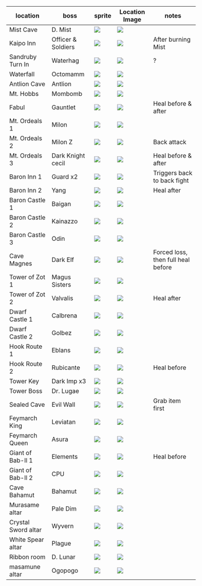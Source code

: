 | location            | boss              | sprite                               | Location Image                             | notes               |
| ------------------- | ----------------- | ------------------------------------ | ------------------------------------------ | ------------------- |
| Mist Cave           | D. Mist           | ![](boss_sprites/d_mist.png)         | ![](boss_locations/d_mist.png)             |                     |
| Kaipo Inn           | Officer & Soldiers| ![](boss_sprites/blue_guy.png)       | ![](boss_locations/kaipo.png)              | After burning Mist  |
| Sandruby Turn In    | Waterhag          | ![](boss_sprites/blue_guy.png)       | ![](boss_locations/kaipo.png)              | ?                   |
| Waterfall           | Octomamm          | ![](boss_sprites/octomamm.png)       | ![](boss_locations/waterfall.png)          |                     |
| Antlion Cave        | Antlion           | ![](boss_sprites/antlion.png)        | ![](boss_locations/antlion.png)            |                     |
| Mt. Hobbs           | Mombomb           | ![](boss_sprites/mombomb.png)        | ![](boss_locations/mt_hobbs.png)           |                     |
| Fabul               | Gauntlet          | ![](boss_sprites/blue_guy.png)       | ![](boss_locations/fabul.png)              | Heal before & after |
| Mt. Ordeals 1       | Milon             | ![](boss_sprites/purple_guy.png)     | ![](boss_locations/mt_ordeals_1.png)       |                     |
| Mt. Ordeals 2       | Milon Z           | ![](boss_sprites/purple_guy.png)     | ![](boss_locations/mt_ordeals_2.png)       | Back attack         |
| Mt. Ordeals 3       | Dark Knight cecil | ![](boss_sprites/dkc.png)            | ![](boss_locations/mt_ordeals_3.png)       | Heal before & after |
| Baron Inn 1         | Guard x2          | ![](boss_sprites/blue_guard.png)     | ![](boss_locations/baron_inn.png)          | Triggers back to back fight |
| Baron Inn 2         | Yang              | ![](boss_sprites/yang.png)           | ![](boss_locations/baron_inn.png)          | Heal after          |
| Baron Castle 1      | Baigan            | ![](boss_sprites/red_guard.png)      | ![](boss_locations/baron_1.png)            |                     |
| Baron Castle 2      | Kainazzo          | ![](boss_sprites/kainazzo.png)       | ![](boss_locations/baron_2.png)            |                     |
| Baron Castle 3      | Odin              | ![](boss_sprites/king.png)           | ![](boss_locations/baron_3.png)            |                     |
| Cave Magnes         | Dark Elf          | ![](boss_sprites/dark_elf.png)       | ![](boss_locations/cave_magnes.png)        | Forced loss, then full heal before |
| Tower of Zot 1      | Magus Sisters     | ![](boss_sprites/magus_sisters.png)  | ![](boss_locations/zot_1.png)              |                     |
| Tower of Zot 2      | Valvalis          | ![](boss_sprites/valvalis.png)       | ![](boss_locations/zot_2.png)              | Heal after          |
| Dwarf Castle 1      | Calbrena          | ![](boss_sprites/calbrena.png)       | ![](boss_locations/dwarf_castle.png)       |                     |
| Dwarf Castle 2      | Golbez            | ![](boss_sprites/golbez.png)         | ![](boss_locations/dwarf_castle.png)       |                     |
| Hook Route 1        | Eblans            | ![](boss_sprites/kqeblan.png)        | ![](boss_locations/hook_route_1.png)       |                     |
| Hook Route 2        | Rubicante         | ![](boss_sprites/rubicante.png)      | ![](boss_locations/hook_route_2.png)       | Heal before         |
| Tower Key           | Dark Imp x3       | ![](boss_sprites/red_guy.png)        | ![](boss_locations/tower_key.png)          |                     |
| Tower Boss          | Dr. Lugae         | ![](boss_sprites/lugae.png)          | ![](boss_locations/tower_boss.png)         |                     |
| Sealed Cave         | Evil Wall         | ![](boss_sprites/evilwall.png)       | ![](boss_locations/sealed_cave.png)        | Grab item first     |
| Feymarch King       | Leviatan          | ![](boss_sprites/leviatan.png)       | ![](boss_locations/feymarch_king.png)      |                     |
| Feymarch Queen      | Asura             | ![](boss_sprites/asura.png)          | ![](boss_locations/feymarch_queen.png)     |                     |
| Giant of Bab-Il 1   | Elements          | ![](boss_sprites/rubicante.png)      | ![](boss_locations/babil_1.png)            | Heal before         |
| Giant of Bab-Il 2   | CPU               | ![](boss_sprites/cpu.png)            | ![](boss_locations/babil_2.png)            |                     |
| Cave Bahamut        | Bahamut           | ![](boss_sprites/bahamut.png)        | ![](boss_locations/cave_bahamut.png)       |                     |
| Murasame altar      | Pale Dim          | ![](boss_sprites/sparkle.png)        | ![](boss_locations/murasame_altar.png)     |                     |
| Crystal Sword altar | Wyvern            | ![](boss_sprites/sparkle.png)        | ![](boss_locations/crystal_sword_altar.png)|                     |
| White Spear altar   | Plague            | ![](boss_sprites/sparkle.png)        | ![](boss_locations/white_spear_altar.png)  |                     |
| Ribbon room         | D. Lunar          | ![](boss_sprites/sparkle.png)        | ![](boss_locations/ribbon_room.png)        |                     |
| masamune altar      | Ogopogo           | ![](boss_sprites/sparkle.png)        | ![](boss_locations/masamune_altar.png)     |                     |

